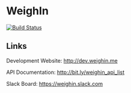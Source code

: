 WeighIn
=======

[![Build Status](https://magnum.travis-ci.com/dylanplecki/WeighIn.svg?token=he1AtLNKhnxJsTXoLfHx)](https://magnum.travis-ci.com/dylanplecki/WeighIn)

Links
-----

Development Website: http://dev.weighin.me

API Documentation: http://bit.ly/weighin_api_list

Slack Board: https://weighin.slack.com
